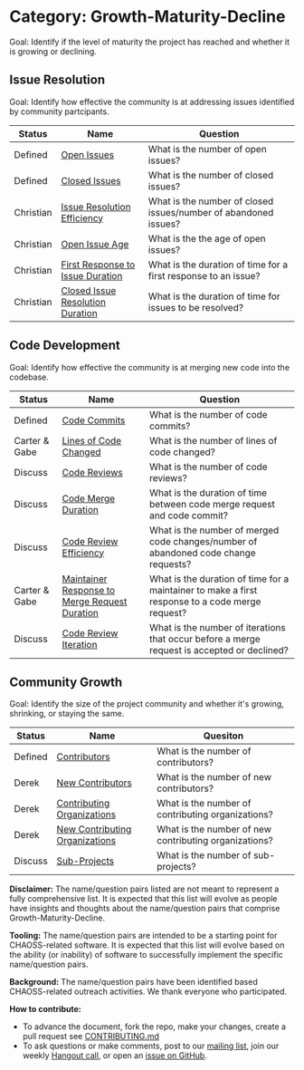 # Category: Growth-Maturity-Decline

Goal: Identify if the level of maturity the project has reached and whether it is growing or declining.

## Issue Resolution

Goal: Identify how effective the community is at addressing issues identified by community partcipants.

Status | Name | Question
--- | --- | ---
 Defined | [Open Issues](activity-metrics/open-issues.md) | What is the number of open issues? 
 Defined | [Closed Issues](activity-metrics/closed-issues.md) | What is the number of closed issues? 
 Christian | [Issue Resolution Efficiency](activity-metrics/issue-resolution-efficiency.md) | What is the number of closed issues/number of abandoned issues? 
 Christian | [Open Issue Age](activity-metrics/open-issue-age.md) | What is the the age of open issues? 
 Christian | [First Response to Issue Duration](activity-metrics/first-response-to-issue-duration.md) | What is the duration of time for a first response to an issue?
 Christian | [Closed Issue Resolution Duration](activity-metrics/closed-issue-resolution-duration.md) | What is the duration of time for issues to be resolved?

## Code Development

Goal: Identify how effective the community is at merging new code into the codebase.

Status | Name | Question
--- | --- | ---
 Defined | [Code Commits](activity-metrics/code-commits.md) | What is the number of code commits? 
 Carter & Gabe | [Lines of Code Changed](activity-metrics/lines-of-code-changed.md) | What is the number of lines of code changed?
 Discuss | [Code Reviews](activity-metrics/code-reviews.md) | What is the number of code reviews?
 Discuss | [Code Merge Duration](activity-metrics/code-merge-duration.md) | What is the duration of time between code merge request and code commit?
 Discuss | [Code Review Efficiency](activity-metrics/code-review-efficiency.md) | What is the number of merged code changes/number of abandoned code change requests?
 Carter & Gabe | [Maintainer Response to Merge Request Duration](activity-metrics/maintainer-response-to-merge-request-duration.md) | What is the duration of time for a maintainer to make a first response to a code merge request?
 Discuss | [Code Review Iteration](activity-metrics/code-review-iteration.md) | What is the number of iterations that occur before a merge request is accepted or declined? 

## Community Growth

Goal: Identify the size of the project community and whether it's growing, shrinking, or staying the same.

Status | Name | Quesiton
--- | --- | ---
 Defined | [Contributors](activity-metrics/contributors.md) | What is the number of contributors?
 Derek | [New Contributors](activity-metrics/new-contributors.md) | What is the number of new contributors?
 Derek | [Contributing Organizations](activity-metrics/contributing-organizations.md) | What is the number of contributing organizations? 
 Derek | [New Contributing Organizations](activity-metrics/new-contributing-organizations.md) | What is the number of new contributing organizations?
 Discuss | [Sub-Projects](activity-metrics/sub-projects.md) | What is the number of sub-projects?

**Disclaimer:**
The name/question pairs listed are not meant to represent a fully comprehensive list. It is expected that this list will evolve as people have insights and thoughts about the name/question pairs that comprise Growth-Maturity-Decline.

**Tooling:**
The name/question pairs are intended to be a starting point for CHAOSS-related software. It is expected that this list will evolve based on the ability (or inability) of software to successfully implement the specific name/question pairs.

**Background:**
The name/question pairs have been identified based CHAOSS-related outreach activities. We thank everyone who participated.

**How to contribute:**
- To advance the document, fork the repo, make your changes, create a pull request see [CONTRIBUTING.md][contrib]
- To ask questions or make comments, post to our [mailing list][ml], join our weekly [Hangout call][ho], or open an [issue on GitHub][issue].

[contrib]: .github/CONTRIBUTING.md
[ml]: https://wiki.linuxfoundation.org/chaoss/metrics#mail-list
[ho]: https://wiki.linuxfoundation.org/chaoss/metrics#weekly-hangout
[issue]: https://github.com/chaoss/metrics/issues
